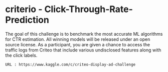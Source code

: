 # criterio - Click-Through-Rate-Prediction
The goal of this challenge is to benchmark the most accurate ML algorithms for CTR estimation. All winning models will be released under an open source license. As a participant, you are given a chance to access the traffic logs from Criteo that include various undisclosed features along with the click labels. 

`URL : https://www.kaggle.com/c/criteo-display-ad-challenge`
